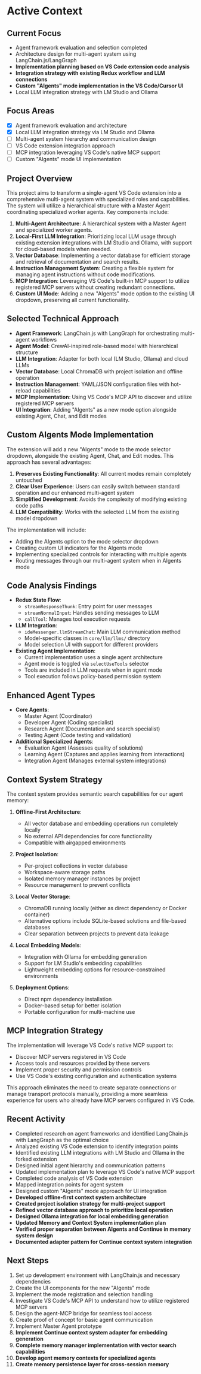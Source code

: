 # Active Context

## Current Focus

- Agent framework evaluation and selection completed
- Architecture design for multi-agent system using LangChain.js/LangGraph
- **Implementation planning based on VS Code extension code analysis**
- **Integration strategy with existing Redux workflow and LLM connections**
- **Custom "AIgents" mode implementation in the VS Code/Cursor UI**
- Local LLM integration strategy with LM Studio and Ollama

## Focus Areas

- [x] Agent framework evaluation and architecture
- [x] Local LLM integration strategy via LM Studio and Ollama
- [ ] Multi-agent system hierarchy and communication design
- [ ] VS Code extension integration approach
- [ ] MCP integration leveraging VS Code's native MCP support
- [ ] Custom "AIgents" mode UI implementation

## Project Overview

This project aims to transform a single-agent VS Code extension into a comprehensive multi-agent system with specialized roles and capabilities. The system will utilize a hierarchical structure with a Master Agent coordinating specialized worker agents. Key components include:

1. **Multi-Agent Architecture**: A hierarchical system with a Master Agent and specialized worker agents.
2. **Local-First LLM Integration**: Prioritizing local LLM usage through existing extension integrations with LM Studio and Ollama, with support for cloud-based models when needed.
3. **Vector Database**: Implementing a vector database for efficient storage and retrieval of documentation and search results.
4. **Instruction Management System**: Creating a flexible system for managing agent instructions without code modifications.
5. **MCP Integration**: Leveraging VS Code's built-in MCP support to utilize registered MCP servers without creating redundant connections.
6. **Custom UI Mode**: Adding a new "AIgents" mode option to the existing UI dropdown, preserving all current functionality.

## Selected Technical Approach

- **Agent Framework**: LangChain.js with LangGraph for orchestrating multi-agent workflows
- **Agent Model**: CrewAI-inspired role-based model with hierarchical structure
- **LLM Integration**: Adapter for both local (LM Studio, Ollama) and cloud LLMs
- **Vector Database**: Local ChromaDB with project isolation and offline operation
- **Instruction Management**: YAML/JSON configuration files with hot-reload capabilities
- **MCP Implementation**: Using VS Code's MCP API to discover and utilize registered MCP servers
- **UI Integration**: Adding "AIgents" as a new mode option alongside existing Agent, Chat, and Edit modes

## Custom AIgents Mode Implementation

The extension will add a new "AIgents" mode to the mode selector dropdown, alongside the existing Agent, Chat, and Edit modes. This approach has several advantages:

1. **Preserves Existing Functionality**: All current modes remain completely untouched
2. **Clear User Experience**: Users can easily switch between standard operation and our enhanced multi-agent system
3. **Simplified Development**: Avoids the complexity of modifying existing code paths
4. **LLM Compatibility**: Works with the selected LLM from the existing model dropdown

The implementation will include:

- Adding the AIgents option to the mode selector dropdown
- Creating custom UI indicators for the AIgents mode
- Implementing specialized controls for interacting with multiple agents
- Routing messages through our multi-agent system when in AIgents mode

## Code Analysis Findings

- **Redux State Flow**:
  - `streamResponseThunk`: Entry point for user messages
  - `streamNormalInput`: Handles sending messages to LLM
  - `callTool`: Manages tool execution requests
- **LLM Integration**:
  - `ideMessenger.llmStreamChat`: Main LLM communication method
  - Model-specific classes in `core/llm/llms/` directory
  - Model selection UI with support for different providers
- **Existing Agent Implementation**:
  - Current implementation uses a single agent architecture
  - Agent mode is toggled via `selectUseTools` selector
  - Tools are included in LLM requests when in agent mode
  - Tool execution follows policy-based permission system

## Enhanced Agent Types

- **Core Agents**:
  - Master Agent (Coordinator)
  - Developer Agent (Coding specialist)
  - Research Agent (Documentation and search specialist)
  - Testing Agent (Code testing and validation)
- **Additional Specialized Agents**:
  - Evaluation Agent (Assesses quality of solutions)
  - Learning Agent (Captures and applies learning from interactions)
  - Integration Agent (Manages external system integrations)

## Context System Strategy

The context system provides semantic search capabilities for our agent memory:

1. **Offline-First Architecture**:

   - All vector database and embedding operations run completely locally
   - No external API dependencies for core functionality
   - Compatible with airgapped environments

2. **Project Isolation**:

   - Per-project collections in vector database
   - Workspace-aware storage paths
   - Isolated memory manager instances by project
   - Resource management to prevent conflicts

3. **Local Vector Storage**:

   - ChromaDB running locally (either as direct dependency or Docker container)
   - Alternative options include SQLite-based solutions and file-based databases
   - Clear separation between projects to prevent data leakage

4. **Local Embedding Models**:

   - Integration with Ollama for embedding generation
   - Support for LM Studio's embedding capabilities
   - Lightweight embedding options for resource-constrained environments

5. **Deployment Options**:
   - Direct npm dependency installation
   - Docker-based setup for better isolation
   - Portable configuration for multi-machine use

## MCP Integration Strategy

The implementation will leverage VS Code's native MCP support to:

- Discover MCP servers registered in VS Code
- Access tools and resources provided by these servers
- Implement proper security and permission controls
- Use VS Code's existing configuration and authentication systems

This approach eliminates the need to create separate connections or manage transport protocols manually, providing a more seamless experience for users who already have MCP servers configured in VS Code.

## Recent Activity

- Completed research on agent frameworks and identified LangChain.js with LangGraph as the optimal choice
- Analyzed existing VS Code extension to identify integration points
- Identified existing LLM integrations with LM Studio and Ollama in the forked extension
- Designed initial agent hierarchy and communication patterns
- Updated implementation plan to leverage VS Code's native MCP support
- Completed code analysis of VS Code extension
- Mapped integration points for agent system
- Designed custom "AIgents" mode approach for UI integration
- **Developed offline-first context system architecture**
- **Created project isolation strategy for multi-project support**
- **Refined vector database approach to prioritize local operation**
- **Designed Ollama integration for local embedding generation**
- **Updated Memory and Context System implementation plan**
- **Verified proper separation between AIgents and Continue in memory system design**
- **Documented adapter pattern for Continue context system integration**

## Next Steps

1. Set up development environment with LangChain.js and necessary dependencies
2. Create the UI components for the new "AIgents" mode
3. Implement the mode registration and selection handling
4. Investigate VS Code's MCP API to understand how to utilize registered MCP servers
5. Design the agent-MCP bridge for seamless tool access
6. Create proof of concept for basic agent communication
7. Implement Master Agent prototype
8. **Implement Continue context system adapter for embedding generation**
9. **Complete memory manager implementation with vector search capabilities**
10. **Develop agent memory contexts for specialized agents**
11. **Create memory persistence layer for cross-session memory**
